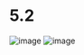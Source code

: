 # 5.2
![image](https://github.com/weelilbugger/5.2/assets/114624859/fac5aff6-4f2b-4b4b-ae54-c9b6d5b5a998)
![image](https://github.com/weelilbugger/5.2/assets/114624859/447944f5-ec46-4c99-a0e2-57059be0ad8d)
